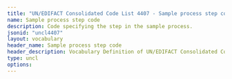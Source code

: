 ```yaml
---
title: "UN/EDIFACT Consolidated Code List 4407 - Sample process step code (20B) JSON-LD Vocabulary"
name: Sample process step code
description: Code specifying the step in the sample process.
jsonid: "uncl4407"
layout: vocabulary
header_name: Sample process step code
header_description: Vocabulary Definition of UN/EDIFACT Consolidated Code List 4407 - Sample process step code (20B) semantics in HTML format. JSON-LD format is available at [uncl4407.jsonld](/vocabulary/uncl4407.jsonld)
type: uncl
options:
---
```

